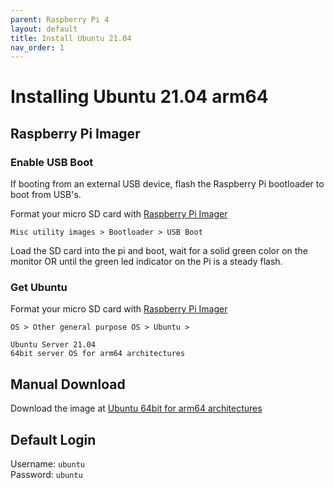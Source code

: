 ```yaml
---
parent: Raspberry Pi 4
layout: default
title: Install Ubuntu 21.04
nav_order: 1
---
```


# Installing Ubuntu 21.04 arm64

## Raspberry Pi Imager

### Enable USB Boot

If booting from an external USB device, flash the Raspberry Pi bootloader to boot from USB's.

Format your micro SD card with [Raspberry Pi Imager][raspi-imager]

`Misc utility images > Bootloader > USB Boot`

Load the SD card into the pi and boot, 
wait for a solid green color on the monitor 
OR until the green led indicator on the Pi is a steady flash. 

### Get Ubuntu

Format your micro SD card with [Raspberry Pi Imager][raspi-imager]

`OS > Other general purpose OS > Ubuntu >`

```
Ubuntu Server 21.04
64bit server OS for arm64 architectures
```

## Manual Download

Download the image at [Ubuntu 64bit for arm64 architectures][raspi-ubuntu]

## Default Login

Username: `ubuntu`  
Password: `ubuntu`

[raspi-imager]: https://www.raspberrypi.org/software/
[raspi-ubuntu]: https://ubuntu.com/download/raspberry-pi
